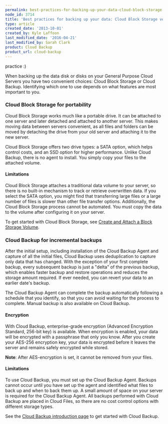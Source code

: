 ```yaml
---
permalink: best-practices-for-backing-up-your-data-cloud-block-storage-versus-cloud-backup/
node_id: 3714
title: 'Best practices for backing up your data: Cloud Block Storage versus Cloud Backup'
type: article
created_date: '2013-10-01'
created_by: Kyle Laffoon
last_modified_date: '2016-04-21'
last_modified_by: Sarah Clark
product: Cloud Backup
product_url: cloud-backup
---
```

practice :)

When backing up the data disk or disks on your General Purpose Cloud
Servers you have two convenient choices: Cloud Block Storage or Cloud
Backup. Identifying which one to use depends on what features are most
important to you.

### Cloud Block Storage for portability

Cloud Block Storage works much like a portable drive. It can be attached
to one server and later detached and attached to another server. This
makes moving data between servers convenient, as all files and folders
can be moved by detaching the drive from your old server and attaching
it to the new server.

Cloud Block Storage offers two drive types: a SATA option, which helps control costs, and an SSD option for higher performance. Unlike Cloud Backup, there is no agent to install. You simply copy your files to the attached volume.

#### Limitations

Cloud Block Storage attaches a traditional data volume to your server,
so there is no built-in mechanism to track or retrieve overwritten data.
If you select the SATA option, you might find that transferring large
files or a large number of files is slower than other file transfer
options. Additionally, the Cloud Block Storage process cannot be
automated. You must copy the data to the volume after configuring it on
your server.

To get started with Cloud Block Storage, see [Create and Attach a Block Storage Volume](/how-to/create-and-attach-a-cloud-block-storage-volume).

### Cloud Backup for incremental backups

After the initial setup, including installation of the Cloud Backup
Agent and capture of all the initial files, Cloud Backup uses
deduplication to capture only data that has changed. With
the exception of your first complete backup, every subsequent backup is
just a "delta" of the previous backup, which enables faster backup and
restore operations and reduces the storage amount required. If ever
needed, you can revert your data to an earlier date's backup.

The Cloud Backup Agent can complete the backup automatically following a
schedule that you identify, so that you can avoid waiting for the
process to complete. Manual backup is also available on Cloud Backup.

#### Encryption

With Cloud Backup, enterprise-grade encryption (Advanced Encryption
Standard, 256-bit key) is available. When encryption is enabled, your
data will be encrypted with a passphrase that only you know. After you
create your AES-256 encryption key, your data is encrypted before it
leaves the server and remains safely encrypted while stored.

**Note**: After AES-encryption is set, it cannot be removed from your
files.

#### Limitations

To use Cloud Backup, you must set up the Cloud Backup Agent. Backups
cannot occur until you have set up the agent and identified what files
to back up and when to back them up. A small amount of space on your
server is required for the Cloud Backup Agent. All backups performed
with Cloud Backup are placed in Cloud Files, so there are no cost
control options with different storage types.

See the [Cloud Backup introduction page](/how-to/cloud-backup) to get started with Cloud Backup.
